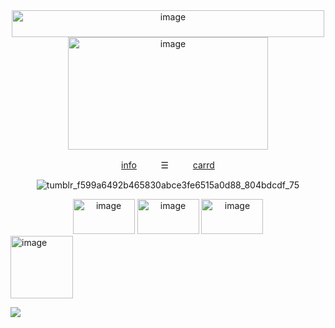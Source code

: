 <div align="center">
  <img width="500" height="43" alt="image" src="https://github.com/user-attachments/assets/44f99388-0bb7-4f98-8ccb-8f9c13db91a5" />


<div align="center">
  <img width="320" height="180" alt="image" src="https://github.com/user-attachments/assets/55558e0f-2403-4a36-a43f-180e296302ec" />

  
[info](https://t.me/autopsykiss)ㅤㅤㅤ☰ㅤㅤㅤ[carrd](https://mothereater.carrd.co) 

![tumblr_f599a6492b465830abce3fe6515a0d88_804bdcdf_75](https://github.com/user-attachments/assets/d2e2ffb2-28ae-46c0-bb3c-5b2860a76834)

<div align="center">
  <img width="99" height="56" alt="image" src="https://github.com/user-attachments/assets/7e8dedc9-9b1a-4877-bb23-b623eea7a948" /> <img width="99" height="56" alt="image" src="https://github.com/user-attachments/assets/fa5ffbc7-546d-4cf4-bda9-eea41deee4d3" /> <img width="99" height="56" alt="image" src="https://github.com/user-attachments/assets/bf84aaf9-4c5f-48f8-92c0-a12fbb5dbe17" /> 


<div align="left">
  <img width="100" height="100" alt="image" src="https://github.com/user-attachments/assets/052b2191-2006-469b-a89e-60ae40c1f8eb" />

![](https://komarev.com/ghpvc/?username=mothereater&color=D8BFD8&style=plastic&label=⠀☆⠀&base=1000)
